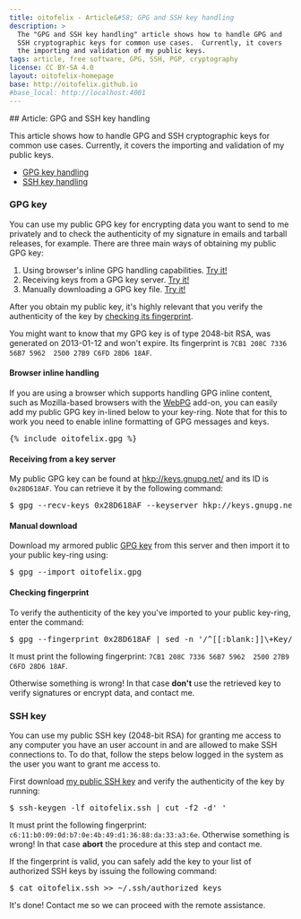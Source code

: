 ```yaml
---
title: oitofelix - Article&#58; GPG and SSH key handling
description: >
  The "GPG and SSH key handling" article shows how to handle GPG and
  SSH cryptographic keys for common use cases.  Currently, it covers
  the importing and validation of my public keys.
tags: article, free software, GPG, SSH, PGP, cryptography
license: CC BY-SA 4.0
layout: oitofelix-homepage
base: http://oitofelix.github.io
#base_local: http://localhost:4001
---
```

<div id="markdown" markdown="1">
## Article: GPG and SSH key handling

This article shows how to handle GPG and SSH cryptographic keys for
common use cases.  Currently, it covers the importing and validation
of my public keys.

- [GPG key handling]({{site.baseurl}}/#gpg-key)
- [SSH key handling]({{site.baseurl}}/#ssh-key)


### GPG key

You can use my public GPG key for encrypting data you want to
send to me privately and to check the authenticity of my
signature in emails and tarball releases, for example.  There
are three main ways of obtaining my public GPG key:

1. Using browser's inline GPG handling capabilities.
   [Try it!]({{site.baseurl}}/#browser-inline-handling)
2. Receiving keys from a GPG key server.
   [Try it!]({{site.baseurl}}/#receiving-from-a-key-server)
3. Manually downloading a GPG key file.
   [Try it!]({{site.baseurl}}/#manual-download)

After you obtain my public key, it's highly relevant that you verify
the authenticity of the key by
[checking its fingerprint]({{site.baseurl}}/#checking-fingerprint).

You might want to know that my GPG key is of type 2048-bit RSA, was
generated on 2013-01-12 and won't expire.  Its fingerprint is `7CB1
208C 7336 56B7 5962  2500 27B9 C6FD 28D6 18AF`.


#### Browser inline handling

If you are using a browser which supports handling GPG inline content,
such as Mozilla-based browsers with the
[WebPG](https://addons.mozilla.org/en-US/firefox/addon/webpg-firefox/)
add-on, you can easily add my public GPG key in-lined below to your
key-ring.  Note that for this to work you need to enable inline
formatting of GPG messages and keys.

<pre id="inline-gpg">
{% include oitofelix.gpg %}
</pre>


#### Receiving from a key server

My public GPG key can be found at
[hkp://keys.gnupg.net/](hkp://keys.gnupg.net/) and its ID is
`0x28D618AF`.  You can retrieve it by the following command:

<pre>
$ gpg --recv-keys 0x28D618AF --keyserver hkp://keys.gnupg.net/
</pre>


#### Manual download

Download my armored public [GPG key](oitofelix.gpg) from this server
and then import it to your public key-ring using:

<pre>
$ gpg --import oitofelix.gpg
</pre>


#### Checking fingerprint

To verify the authenticity of the key you've imported to your public
key-ring, enter the command:

<pre>
$ gpg --fingerprint 0x28D618AF | sed -n '/^[[:blank:]]\+Key/s/^.*= //p'
</pre>

It must print the following fingerprint: `7CB1 208C 7336 56B7
5962  2500 27B9 C6FD 28D6 18AF`.

Otherwise something is wrong!  In that case <strong>don't</strong> use
the retrieved key to verify signatures or encrypt data, and contact
me.


### SSH key

You can use my public SSH key (2048-bit RSA) for granting me
access to any computer you have an user account in and are allowed to
make SSH connections to.  To do that, follow the steps below logged in
the system as the user you want to grant me access to.

First download [my public SSH key](/oitofelix.ssh) and verify the
authenticity of the key by running:

<pre>
$ ssh-keygen -lf oitofelix.ssh | cut -f2 -d' '
</pre>

It must print the following fingerprint:
`c6:11:b0:09:0d:b7:0e:4b:49:d1:36:88:da:33:a3:6e`.  Otherwise
something is wrong!  In that case __abort__ the procedure
at this step and contact me.

If the fingerprint is valid, you can safely add the key to your list
of authorized SSH keys by issuing the following command:

<pre>
$ cat oitofelix.ssh >> ~/.ssh/authorized_keys
</pre>

It's done!  Contact me so we can proceed with the remote assistance.


</div>
